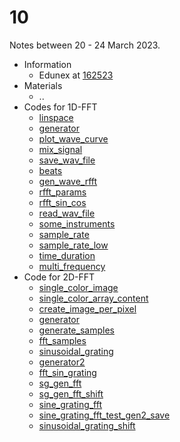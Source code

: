 # 10
Notes between 20 - 24 March 2023.

- Information
  + Edunex at [162523](https://edunex.itb.ac.id/courses/44705/preview/162523)
- Materials
  + ..
- Codes for 1D-FFT
  + [linspace](https://github.com/dudung/py-jupyter-nb/blob/main/src/apply/fft/audio/linspace.ipynb)
  + [generator](https://github.com/dudung/py-jupyter-nb/blob/main/src/apply/fft/audio/generator.ipynb)
  + [plot_wave_curve](https://github.com/dudung/py-jupyter-nb/blob/main/src/apply/fft/audio/plot_wave_curve.ipynb)
  + [mix_signal](https://github.com/dudung/py-jupyter-nb/blob/main/src/apply/fft/audio/mix_signal.ipynb)
  + [save_wav_file](https://github.com/dudung/py-jupyter-nb/blob/main/src/apply/fft/audio/save_wav_file.ipynb)
  + [beats](https://github.com/dudung/py-jupyter-nb/blob/main/src/apply/fft/audio/beats.ipynb)
  + [gen_wave_rfft](https://github.com/dudung/py-jupyter-nb/blob/main/src/apply/fft/audio/gen_wave_rfft.ipynb)
  + [rfft_params](https://github.com/dudung/py-jupyter-nb/blob/main/src/apply/fft/audio/rfft_params.ipynb)
  + [rfft_sin_cos](https://github.com/dudung/py-jupyter-nb/blob/main/src/apply/fft/audio/rfft_sin_cos.ipynb)
  + [read_wav_file](https://github.com/dudung/py-jupyter-nb/blob/main/src/apply/fft/audio/read_wav_file.ipynb)
  + [some_instruments](https://github.com/dudung/py-jupyter-nb/blob/main/src/apply/fft/audio/some_instruments.ipynb)
  + [sample_rate](https://github.com/dudung/py-jupyter-nb/blob/main/src/apply/fft/audio/sample_rate.ipynb)
  + [sample_rate_low](https://github.com/dudung/py-jupyter-nb/blob/main/src/apply/fft/audio/sample_rate_low.ipynb)
  + [time_duration](https://github.com/dudung/py-jupyter-nb/blob/main/src/apply/fft/audio/time_duration.ipynb)
  + [multi_frequency](https://github.com/dudung/py-jupyter-nb/blob/main/src/apply/fft/audio/multi_frequency.ipynb)
- Code for 2D-FFT
  + [single_color_image](https://github.com/dudung/py-jupyter-nb/blob/main/src/apply/fft/image/single_color_image.ipynb)
  + [single_color_array_content](https://github.com/dudung/py-jupyter-nb/blob/main/src/apply/fft/image/single_color_array_content.ipynb)
  + [create_image_per_pixel](https://github.com/dudung/py-jupyter-nb/blob/main/src/apply/fft/image/create_image_per_pixel.ipynb)
  + [generator](https://github.com/dudung/py-jupyter-nb/blob/main/src/apply/fft/image/generator.ipynb)
  + [generate_samples](https://github.com/dudung/py-jupyter-nb/blob/main/src/apply/fft/image/generate_samples.ipynb)
  + [fft_samples](https://github.com/dudung/py-jupyter-nb/blob/main/src/apply/fft/image/fft_samples.ipynb)
  + [sinusoidal_grating](https://github.com/dudung/py-jupyter-nb/blob/main/src/apply/fft/image/sinusoidal_grating.ipynb)
  + [generator2](https://github.com/dudung/py-jupyter-nb/blob/main/src/apply/fft/image/generator2.ipynb)
  + [fft_sin_grating](https://github.com/dudung/py-jupyter-nb/blob/main/src/apply/fft/image/fft_sin_grating.ipynb)
  + [sg_gen_fft](https://github.com/dudung/py-jupyter-nb/blob/main/src/apply/fft/image/sg_gen_fft.ipynb)
  + [sg_gen_fft_shift](https://github.com/dudung/py-jupyter-nb/blob/main/src/apply/fft/image/sg_gen_fft_shift.ipynb)
  + [sine_grating_fft](https://github.com/dudung/py-jupyter-nb/blob/main/src/apply/fft/image/sine_grating_fft.ipynb)
  + [sine_grating_fft_test_gen2_save](https://github.com/dudung/py-jupyter-nb/blob/main/src/apply/fft/image/sine_grating_fft_test_gen2_save.ipynb)
  + [sinusoidal_grating_shift](https://github.com/dudung/py-jupyter-nb/blob/main/src/apply/fft/image/sinusoidal_grating_shift.ipynb)
